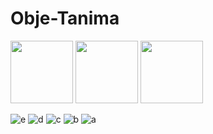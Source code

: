 # Obje-Tanima

<p float="left">
  <img src="https://user-images.githubusercontent.com/77745850/182667173-fa612bba-7b02-4c5e-ad19-37a9e4edce1c.jpeg" width="100" />
  <img src="![WhatsApp Image 2022-08-03 at 19 52 42](https://user-images.githubusercontent.com/77745850/182666499-3e2c8f55-8e57-4bc3-ad33-3a77e7346501.jpeg)" width="100" /> 
  <img src="/img3.png" width="100" />
</p>




![e]()
![d](https://user-images.githubusercontent.com/77745850/182667182-2933e6e9-1071-432e-8449-b1f0de131984.jpeg)
![c](https://user-images.githubusercontent.com/77745850/182667186-7a12cf36-33f8-4845-ac7e-bbe45b4b952e.jpeg)
![b](https://user-images.githubusercontent.com/77745850/182667191-36d4c1ce-b7bd-4b4e-b2f7-6fe383e68d26.jpeg)
![a](https://user-images.githubusercontent.com/77745850/182667194-968922cc-dd7b-4d53-887e-b85c4a2c3756.jpeg)

